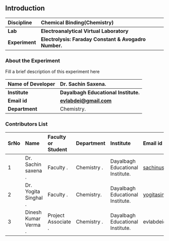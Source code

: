 ## Introduction


<b>Discipline | <b>Chemical Binding(Chemistry)
:--|:--|
<b> Lab | <b> Electroanalytical Virtual Laboratory
<b> Experiment|     <b> Electrolysis: Faraday Constant & Avogadro Number.

### About the Experiment 

Fill a brief description of this experiment here

<b>Name of Developer | <b> Dr. Sachin Saxena.
:--|:--|
<b> Institute | <b> Dayalbagh Educational Institute. 
<b> Email id|     <b> evlabdei@gmail.com  
<b> Department |  Chemistry.

### Contributors List

SrNo | Name | Faculty or Student | Department| Institute | Email id
:--|:--|:--|:--|:--|:--|
1 |Dr. Sachin saxena . |Faculty . |Chemistry . |Dayalbagh Educational Institute. |sachinusic@gmail.com
2 |Dr. Yogita Singhal . |Faculty . | Chemistry. |Dayalbagh Educational Institute. |yogitasinghal342@gmail.com
3 |Dinesh Kumar Verma . |Project Associate . |Chemistry . |Dayalbagh Educational Institute. |evlabdei@gmail

